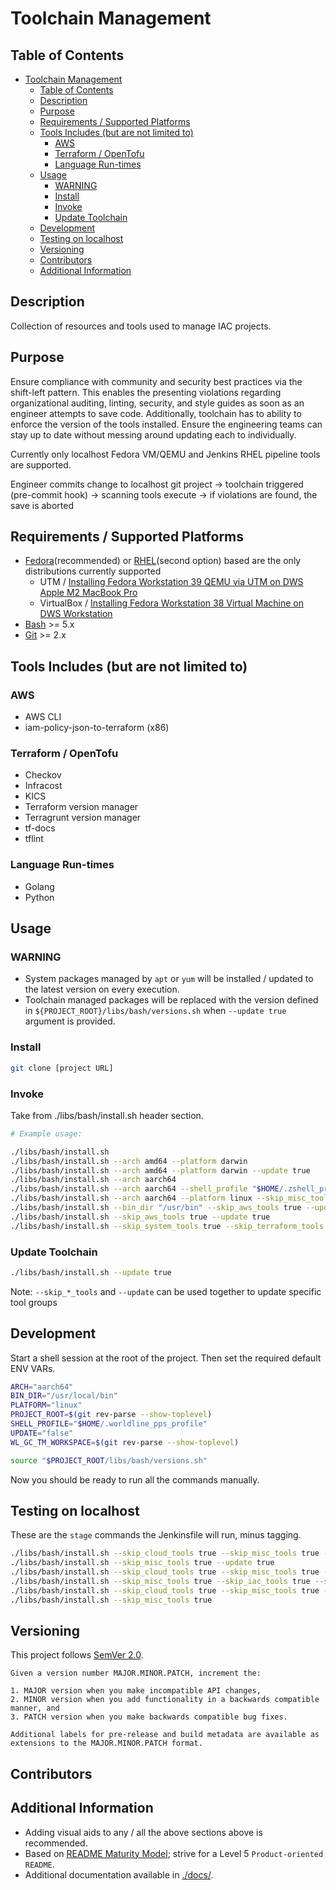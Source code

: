 # Toolchain Management

## Table of Contents

- [Toolchain Management](#toolchain-management)
  - [Table of Contents](#table-of-contents)
  - [Description](#description)
  - [Purpose](#purpose)
  - [Requirements / Supported Platforms](#requirements--supported-platforms)
  - [Tools Includes (but are not limited to)](#tools-includes-but-are-not-limited-to)
    - [AWS](#aws)
    - [Terraform / OpenTofu](#terraform--opentofu)
    - [Language Run-times](#language-run-times)
  - [Usage](#usage)
    - [WARNING](#warning)
    - [Install](#install)
    - [Invoke](#invoke)
    - [Update Toolchain](#update-toolchain)
  - [Development](#development)
  - [Testing on localhost](#testing-on-localhost)
  - [Versioning](#versioning)
  - [Contributors](#contributors)
  - [Additional Information](#additional-information)

## Description

Collection of resources and tools used to manage IAC projects.

## Purpose

Ensure compliance with community and security best practices via the shift-left pattern. This enables the presenting violations regarding organizational auditing, linting, security, and style guides as soon as an engineer attempts to save code. Additionally, toolchain has to ability to enforce the version of the tools installed. Ensure the engineering teams can stay up to date without messing around updating each to individually.

Currently only localhost Fedora VM/QEMU and Jenkins RHEL pipeline tools are supported. 

Engineer commits change to localhost git project -> toolchain triggered (pre-commit hook) -> scanning tools execute -> if violations are found, the save is aborted

## Requirements / Supported Platforms

- [Fedora](https://fedoraproject.org/)(recommended) or [RHEL](https://en.wikipedia.org/wiki/Red_Hat_Enterprise_Linux)(second option) based are the only distributions currently supported
  - UTM / [Installing Fedora Workstation 39 QEMU via UTM on DWS Apple M2 MacBook Pro](https://confluence.worldline-solutions.com/display/PPSTECHNO/Installing+Fedora+Workstation+38+on+DWS+Apple+M2+MacBook+Pro)
  - VirtualBox / [Installing Fedora Workstation 38 Virtual Machine on DWS Workstation](https://confluence.techno.ingenico.com/display/PPS/Installing+Fedora+Workstatio+38+Virtual+Machine+on+DWS+Workstation)
- [Bash](https://en.wikipedia.org/wiki/Bash_(Unix_shell)) >= 5.x
- [Git](https://git-scm.com/) >= 2.x

## Tools Includes (but are not limited to)

### AWS

- AWS CLI
- iam-policy-json-to-terraform (x86)

### Terraform / OpenTofu

- Checkov
- Infracost
- KICS
- Terraform version manager
- Terragrunt version manager
- tf-docs
- tflint

### Language Run-times

- Golang
- Python

## Usage

### WARNING

- System packages managed by `apt` or `yum` will be installed / updated to the latest version on every execution.
- Toolchain managed packages will be replaced with the version defined in `${PROJECT_ROOT}/libs/bash/versions.sh` when `--update true` argument is provided.

### Install

```sh
git clone [project URL]
```

### Invoke

Take from ./libs/bash/install.sh header section.

```sh
# Example usage:

./libs/bash/install.sh
./libs/bash/install.sh --arch amd64 --platform darwin
./libs/bash/install.sh --arch amd64 --platform darwin --update true
./libs/bash/install.sh --arch aarch64
./libs/bash/install.sh --arch aarch64 --shell_profile "$HOME/.zshell_profile"
./libs/bash/install.sh --arch aarch64 --platform linux --skip_misc_tools true
./libs/bash/install.sh --bin_dir "/usr/bin" --skip_aws_tools true --update true
./libs/bash/install.sh --skip_aws_tools true --update true
./libs/bash/install.sh --skip_system_tools true --skip_terraform_tools true --skip_misc_tools true
```

### Update Toolchain

```sh
./libs/bash/install.sh --update true
```

Note: `--skip_*_tools` and `--update` can be used together to update specific tool groups

## Development

Start a shell session at the root of the project. Then set the required default ENV VARs.

```sh
ARCH="aarch64"
BIN_DIR="/usr/local/bin"
PLATFORM="linux"
PROJECT_ROOT=$(git rev-parse --show-toplevel)
SHELL_PROFILE="$HOME/.worldline_pps_profile"
UPDATE="false"
WL_GC_TM_WORKSPACE=$(git rev-parse --show-toplevel)

source "$PROJECT_ROOT/libs/bash/versions.sh"
```

Now you should be ready to run all the commands manually.

## Testing on localhost

These are the `stage` commands the Jenkinsfile will run, minus tagging.

```sh
./libs/bash/install.sh --skip_cloud_tools true --skip_misc_tools true --skip_iac_tools true --update true --skip_system_tools true
./libs/bash/install.sh --skip_misc_tools true --update true
./libs/bash/install.sh --skip_cloud_tools true --skip_misc_tools true --skip_iac_tools true --update true
./libs/bash/install.sh --skip_misc_tools true --skip_iac_tools true --skip_system_tools true --update true
./libs/bash/install.sh --skip_cloud_tools true --skip_misc_tools true --skip_system_tools true --update true
./libs/bash/install.sh --skip_misc_tools true
```

## Versioning

This project follows [SemVer 2.0](https://semver.org/).

```quote
Given a version number MAJOR.MINOR.PATCH, increment the:

1. MAJOR version when you make incompatible API changes,
2. MINOR version when you add functionality in a backwards compatible manner, and
3. PATCH version when you make backwards compatible bug fixes.

Additional labels for pre-release and build metadata are available as extensions to the MAJOR.MINOR.PATCH format.
```

## Contributors

## Additional Information

- Adding visual aids to any / all the above sections above is recommended.
- Based on [README Maturity Model](https://github.com/LappleApple/feedmereadmes/blob/master/README-maturity-model.md); strive for a Level 5 `Product-oriented README`.
- Additional documentation available in [./docs/](./docs/).